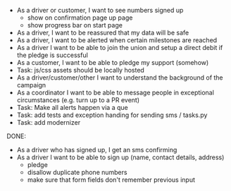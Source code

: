 
* As a driver or customer, I want to see numbers signed up
  - show on confirmation page up page 
  - show progress bar on start page
* As a driver, I  want to be reassured that my data will be safe
* As a driver, I want to be alerted when certain milestones are reached
* As a driver I want to be able to join the union and setup a direct debit if the pledge is successful
* As a customer, I want to be able to pledge my support (somehow)
* Task: js/css assets should be locally hosted
* As a driver/customer/other I want to understand the background of the campaign
* As a coordinator I want to be able to message people in exceptional circumstances (e.g. turn up to a PR event)
* Task: Make all alerts happen via a que
* Task: add tests and exception handing for sending sms / tasks.py
* Task: add modernizer

DONE:

* As a driver who has signed up, I get an sms confirming
* As a driver I want to be able to sign up (name, contact details, address)
  - pledge
  - disallow duplicate phone numbers
  - make sure that form fields don't remember previous input